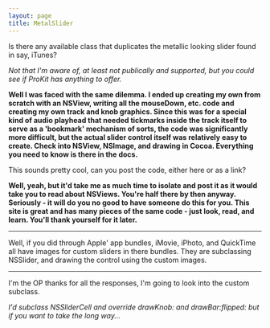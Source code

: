 ```yaml
---
layout: page
title: MetalSlider
---
```


Is there any available class that duplicates the metallic looking slider found in say, iTunes?

*Not that I'm aware of, at least not publically and supported, but you could see if ProKit has anything to offer.*

**Well I was faced with the same dilemma. I ended up creating my own from scratch with an NSView, writing all the mouseDown, etc. code and creating my own track and knob graphics. Since this was for a special kind of audio playhead that needed tickmarks inside the track itself to serve as a 'bookmark' mechanism of sorts, the code was significantly more difficult, but the actual slider control itself was relatively easy to create. Check into NSView, NSImage, and drawing in Cocoa. Everything you need to know is there in the docs.**

This sounds pretty cool, can you post the code, either here or as a link?

**Well, yeah, but it'd take me as much time to isolate and post it as it would take you to read about NSViews. You're half there by then anyway. Seriously - it will do you no good to have someone do this for you. This site is great and has many pieces of the same code - just look, read, and learn. You'll thank yourself for it later.**

----

Well, if you did through Apple' app bundles, iMovie, iPhoto, and QuickTime all have images for custom sliders in there bundles. They are subclassing NSSlider, and drawing the control using the custom images.

----

I'm the OP thanks for all the responses, I'm going to look into the custom subclass.

*I'd subclass NSSliderCell and override     drawKnob: and     drawBar:flipped: but if you want to take the long way...*

